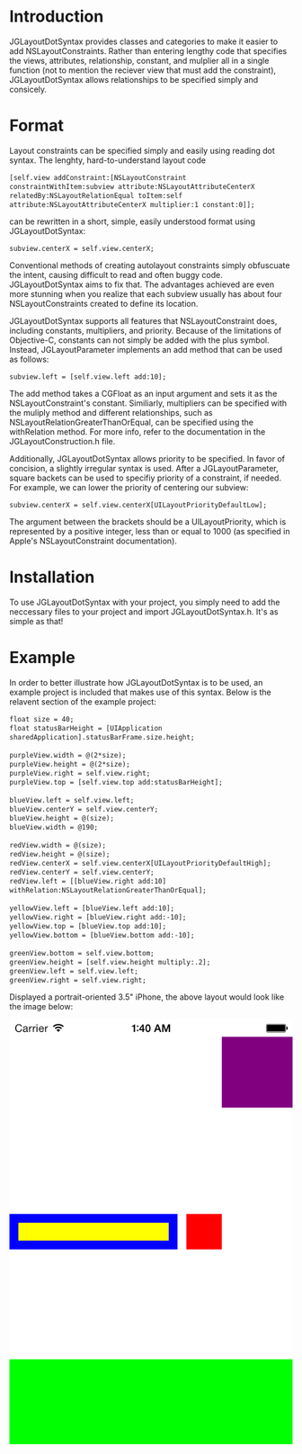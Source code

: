 Introduction
=================

JGLayoutDotSyntax provides classes and categories to make it easier to add NSLayoutConstraints. Rather than entering lengthy code that specifies the views, attributes, relationship, constant, and mulplier all in a single function (not to mention the reciever view that must add the constraint), JGLayoutDotSyntax allows relationships to be specified simply and consicely.

Format
=================

Layout constraints can be specified simply and easily using reading dot syntax. The lenghty, hard-to-understand layout code

```
[self.view addConstraint:[NSLayoutConstraint constraintWithItem:subview attribute:NSLayoutAttributeCenterX relatedBy:NSLayoutRelationEqual toItem:self attribute:NSLayoutAttributeCenterX multiplier:1 constant:0]];
```

can be rewritten in a short, simple, easily understood format using JGLayoutDotSyntax:

```
subview.centerX = self.view.centerX;
```


Conventional methods of creating autolayout constraints simply obfuscuate the intent, causing difficult to read and often buggy code. JGLayoutDotSyntax aims to fix that. The advantages achieved are even more stunning when you realize that each subview usually has about four NSLayoutConstraints created to define its location.

JGLayoutDotSyntax supports all features that NSLayoutConstraint does, including constants, multipliers, and priority. Because of the limitations of Objective-C, constants can not simply be added with the plus symbol. Instead, JGLayoutParameter implements an add method that can be used as follows:

```
subview.left = [self.view.left add:10];
```

The add method takes a CGFloat as an input argument and sets it as the NSLayoutConstraint's constant. Similiarly, multipliers can be specified with the muliply method and different relationships, such as NSLayoutRelationGreaterThanOrEqual, can be specified using the withRelation method. For more info, refer to the documentation in the JGLayoutConstruction.h file.

Additionally, JGLayoutDotSyntax allows priority to be specified. In favor of concision, a slightly irregular syntax is used. After a JGLayoutParameter, square backets can be used to specifiy priority of a constraint, if needed. For example, we can lower the priority of centering our subview:

```
subview.centerX = self.view.centerX[UILayoutPriorityDefaultLow];
```

The argument between the brackets should be a UILayoutPriority, which is represented by a positive integer, less than or equal to 1000 (as specified in Apple's NSLayoutConstraint documentation).

Installation
=================

To use JGLayoutDotSyntax with your project, you simply need to add the neccessary files to your project and import JGLayoutDotSyntax.h. It's as simple as that!

Example
=================

In order to better illustrate how JGLayoutDotSyntax is to be used, an example project is included that makes use of this syntax. Below is the relavent section of the example project:

```
float size = 40;
float statusBarHeight = [UIApplication sharedApplication].statusBarFrame.size.height;

purpleView.width = @(2*size);
purpleView.height = @(2*size);
purpleView.right = self.view.right;
purpleView.top = [self.view.top add:statusBarHeight];

blueView.left = self.view.left;
blueView.centerY = self.view.centerY;
blueView.height = @(size);
blueView.width = @190;

redView.width = @(size);
redView.height = @(size);
redView.centerX = self.view.centerX[UILayoutPriorityDefaultHigh];
redView.centerY = self.view.centerY;
redView.left = [[blueView.right add:10] withRelation:NSLayoutRelationGreaterThanOrEqual];

yellowView.left = [blueView.left add:10];
yellowView.right = [blueView.right add:-10];
yellowView.top = [blueView.top add:10];
yellowView.bottom = [blueView.bottom add:-10];

greenView.bottom = self.view.bottom;
greenView.height = [self.view.height multiply:.2];
greenView.left = self.view.left;
greenView.right = self.view.right;
```

Displayed a portrait-oriented 3.5" iPhone, the above layout would look like the image below:

![](https://github.com/JadenGeller/JGLayoutDotSyntax/blob/master/example_layout.png?raw=true)

